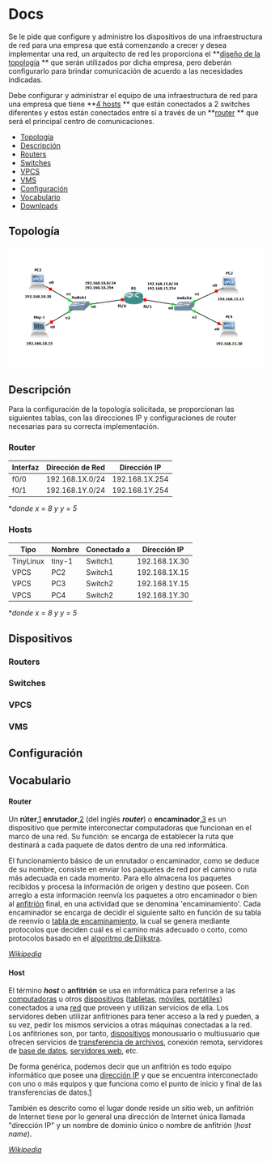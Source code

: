 # Docs

Se le pide que configure y administre los dispositivos de una infraestructura de red para una empresa que está comenzando a crecer y desea implementar una red, un arquitecto de red les proporciona el **[diseño de la topología](#Topología) ** que serán utilizados por dicha empresa, pero deberán configurarlo para brindar comunicación de acuerdo a las necesidades indicadas.

Debe configurar y administrar el equipo de una infraestructura de red para una empresa que tiene **[4 hosts](#Hosts) ** que están conectados a 2 switches diferentes y estos están conectados entre sí a través de un **[router](#Router) ** que será el principal centro de comunicaciones.

- [Topología](#Topología)
- [Descripción](#Descripción)
- [Routers](#Routers)
- [Switches](#Switches)
- [VPCS](#VPCS)
- [VMS](#VMS)
- [Configuración](#Configuración)
- [Vocabulario](#Vocabulario)
- [Downloads](./downloads)



## Topología

<img src="./img/topology.PNG" alt="Topology" style="zoom: 100%;" />

## Descripción

Para la configuración de la topología solicitada, se proporcionan las siguientes tablas, con las direcciones IP y configuraciones de router necesarias para su correcta implementación.

### Router

| Interfaz | Dirección de Red | Dirección IP   |
| -------- | ---------------- | -------------- |
| f0/0     | 192.168.1X.0/24  | 192.168.1X.254 |
| f0/1     | 192.168.1Y.0/24  | 192.168.1Y.254 |

**donde x = 8 y y = 5*



### Hosts

| Tipo      | Nombre | Conectado a | Dirección IP  |
| --------- | ------ | ----------- | ------------- |
| TinyLinux | tiny-1 | Switch1     | 192.168.1X.30 |
| VPCS      | PC2    | Switch1     | 192.168.1X.15 |
| VPCS      | PC3    | Switch2     | 192.168.1Y.15 |
| VPCS      | PC4    | Switch2     | 192.168.1Y.30 |

**donde x = 8 y y = 5*



## Dispositivos

### Routers



### Switches



### VPCS



### VMS



## Configuración





## Vocabulario

#### **Router**

Un **rúter**,[1](https://es.wikipedia.org/wiki/Router#cite_note-1) **enrutador**,[2](https://es.wikipedia.org/wiki/Router#cite_note-2) (del inglés ***router***) o **encaminador**,[3](https://es.wikipedia.org/wiki/Router#cite_note-3) es un dispositivo que permite interconectar computadoras que funcionan en el marco de una red. Su función: se encarga de establecer la ruta que destinará a cada paquete de datos dentro de una red informática.

El funcionamiento básico de un enrutador o encaminador, como se deduce de su nombre, consiste en enviar los paquetes de red por el camino o ruta más adecuada en cada momento. Para ello almacena los paquetes recibidos y procesa la información de origen y destino que poseen. Con arreglo a esta información reenvía los paquetes a otro encaminador o bien al [anfitrión](https://es.wikipedia.org/wiki/Host) final, en una actividad que se denomina 'encaminamiento'. Cada encaminador se encarga de decidir el siguiente salto en función de su tabla de reenvío o [tabla de encaminamiento](https://es.wikipedia.org/wiki/Tabla_de_enrutamiento), la cual se genera mediante protocolos que deciden cuál es el camino más adecuado o corto, como protocolos basado en el [algoritmo de Dijkstra](https://es.wikipedia.org/wiki/Algoritmo_de_Dijkstra).

*[Wikipedia](https://es.wikipedia.org/wiki/Router)*

#### Host

El término ***host*** o **anfitrión** se usa en informática para referirse a las [computadoras](https://es.wikipedia.org/wiki/Computadora) u otros [dispositivos](https://es.wikipedia.org/wiki/Periférico_(informática)) ([tabletas](https://es.wikipedia.org/wiki/Tableta_(computadora)), [móviles](https://es.wikipedia.org/wiki/Teléfono_inteligente), [portátiles](https://es.wikipedia.org/wiki/Computadora_portátil)) conectados a una [red](https://es.wikipedia.org/wiki/Red_de_computadoras) que proveen y utilizan servicios de ella. Los servidores deben utilizar anfitriones para tener acceso a la red y pueden, a su vez, pedir los mismos servicios a otras máquinas conectadas a la red. Los anfitriones son, por tanto, [dispositivos](https://es.wikipedia.org/wiki/Periférico_(informática)) monousuario o multiusuario que ofrecen servicios de [transferencia de archivos](https://es.wikipedia.org/wiki/Transferencia_de_archivos), conexión remota, servidores de [base de datos](https://es.wikipedia.org/wiki/Base_de_datos), [servidores web](https://es.wikipedia.org/wiki/Servidor_web), etc.

De forma genérica, podemos decir que un anfitrión es todo equipo informático que posee una [dirección IP](https://es.wikipedia.org/wiki/Dirección_IP) y que se encuentra interconectado con uno o más equipos y que funciona como el punto de inicio y final de las transferencias de datos.[1](https://es.wikipedia.org/wiki/Host#cite_note-rfc871-1)

También es descrito como el lugar donde reside un sitio web, un anfitrión de Internet tiene por lo general una dirección de Internet única llamada "dirección IP" y un nombre de dominio único o nombre de anfitrión (*host name*).

[*Wikipedia*](https://es.wikipedia.org/wiki/Host)